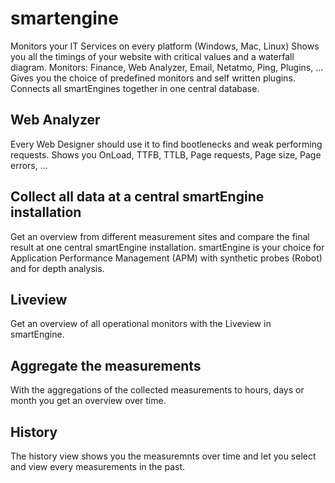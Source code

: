 # smartengine
Monitors your IT Services on every platform (Windows, Mac, Linux)
Shows you all the timings of your website with critical values and a waterfall diagram.
Monitors: Finance, Web Analyzer, Email, Netatmo, Ping, Plugins, ... 
Gives you the choice of predefined monitors and self written plugins.
Connects all smartEngines together in one central database.

## Web Analyzer
Every Web Designer should use it to find bootlenecks and weak performing requests.
Shows you OnLoad, TTFB, TTLB, Page requests, Page size, Page errors, ... 

## Collect all data at a central smartEngine installation
Get an overview from different measurement sites and compare the final result at one central smartEngine installation.
smartEngine is your choice for Application Performance Management (APM) with synthetic probes (Robot) and for depth analysis.

## Liveview
Get an overview of all operational monitors with the Liveview in smartEngine.

## Aggregate the measurements
With the aggregations of the collected measurements to hours, days or month you get an overview over time.

## History
The history view shows you the measuremnts over time and let you select and view every measurements in the past.
